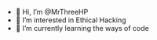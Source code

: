 - 👋 Hi, I’m @MrThreeHP
- 👀 I’m interested in Ethical Hacking
- 🌱 I’m currently learning the ways of code
